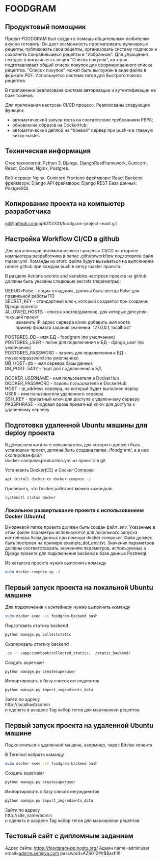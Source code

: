 # FOODGRAM


## Продуктовый помощник

Проект FOODGRAM был создан в помощь общительным любителям вкусно готовить. Он дает возможность просматривать кулинарные рецепты, публиковать свои рецепты, организовать систему подписок и сохранять понравившиеся рецепты в "Избранное". Для упрощения походов в магазин есть опция "Список покупок", которая подготавливает общий список покупок для сформированного списка рецептов. "Список покупок" может быть выгружен в виде файла в формате PDF. Используется система тегов для быстрого поиска рецептов. 

В приложении реализована система авторизации и аутентификации на базе токенов. 

Для приложения настроен CI/CD процесс. 
Реализованы следующие функции: 
* автоматический запуск теста на соответствие требованиям PEP8; 
* обновление образов на DockerHub; 
* автоматический деплой на "боевой" сервер при push-е в главную ветку master. 

## Техническая информация 

Стек технологий: Python 3, Django, DjangoRestFramework, Gunicorn, React, Docker, Nginx, Postgres. 

Веб-сервер: Nginx, Gunicorn 
Frontend фреймворк: React 
Backend фреймворк: Django 
API фреймворк: Django REST 
База данных: PostgreSQL 

## Копирование проекта на компьютер разработчика 

git@github.com:ppk202301/foodgram-project-react.git 

## Настройка Workflow CI/CD в github 

Для организации автоматического процесса CI/CD на стороне компьютера разработчика в папке .github\workflow подготовлен файл master.yml.
Команды из этого файла будут вызываться на выполнение runner github при каждом push в ветку master проекта. 

В разделе Actions secrets and variables настроек проекта на github должны быть указаны следющие secrets (параметры): 

DEBUG=False  - опция отладчика, должна быть всегда False для правильной работы ПО  
SECRET_KEY   - стандартный ключ, который создается при создании Django проекта  
ALLOWED_HOSTS  - список хостов/доменов, для которых дотсупен текущий проект  
                 &nbsp;&nbsp;&nbsp;&nbsp;&emsp; изменить IP-адрес сервера и/или добавить имя хоста  
                 &nbsp;&nbsp;&nbsp;&nbsp;&emsp; пример формата задания значений '127.0.0.1, localhost'  

POSTGRES_DB    - имя БД - foodgram (по умолчанию)  
POSTGRES_USER  - логин для подключения к БД - django_user (по умолчанию)  
POSTGRES_PASSWORD - пароль для подключения к БД - mysecretpassword (по умолчанию)  
DB_HOST=db        - имя сервера базы данных  
DB_PORT=5432      - порт для подключения к БД  

DOCKER_USERNAME   - имя пользователя в DockerHub  
DOCKER_PASSWORD   - пароль пользователя в DockerHub  
HOST              - ip_address сервера, на который будет выполнен deploy  
USER              - имя пользователя удаленного сервера  
SSH_KEY           - приватный ключ для доступа к удаленному серверу  
PASSPHRASE        - кодовая фраза приватный ключ для доступа к удаленному серверу  

## Подготовка удаленной Ubuntu машины для deploy проекта 

В домашнем каталоге пользователя, для которого должен быть установлен проект, должна быть создана папка ./foodgram/, а в нее скопирован файл   
docker-compose.production.yml из проекта в git.

Установить Docker(CE) и Docker Compose:
```bash 
apt install docker-ce docker-compose -y
``` 

Проверить, что  Docker работает можно командой: 
```bash 
systemctl status docker 
``` 

### Локальное развертывание проекта с использованием Docker (Ubuntu) 

В корневой папке проекта должен быть создан файл .env. Указанные в этом файле параметры используются для локального запуска контейнера базы данных при помощи docker composer. Файл должен быть построен на примере example_dot_env.txt. Значения параметров должны соответствовать значениям параметров, используемых в Django проекте для подключения backend к базе данных Postresql.  

Из каталога проекта нужно выполнить команду 
```bash
sudo docker-compose up -d 
```

## Первый запуск проекта на локальной Ubuntu машине

Для подключения к контейнеру нужно выполнить команду 
```bash
sudo docker exec -it foodgram-backend bash 
``` 

Подготовить статику backend 
```bash
python manage.py collectstatic 
``` 

Скопировать статику backend 
```bash
 cp -r /app/cookbook/collected_static/.  /static_backend/
``` 

Создать superuser 
```bash
python manage.py createsuperuser 
``` 

Импортировать с базу список ингредиентов 
```bash
python manage.py import_ingredients_data 
``` 

Зайти по адресу  
http://localhost/admin  
и сделать в разделе Tag набор тегов для маркировки рецептов  

## Первый запуск проекта на удаленной Ubuntu машине

Подключиться к удаленной машине, напрмиер, через Bitvise клиента.  

В Terminal набрать команду  
```bash
sudo docker exec -it foodgram-backend bash  
``` 

Создать superuser 
```bash
python manage.py createsuperuser 
``` 

Импортировать с базу список ингредиентов 
```bash
python manage.py import_ingredients_data 
``` 

Зайти по адресу  
http://site_name/admin  
и сделать в разделе Tag набор тегов для маркировки рецептов  

## Тестовый сайт с дипломным заданием

Адрес сайта: https://foodgram-pp.hopto.org/
Админ
name=adminuser
email=adminuser@ya.com
password=AZS012##$$asf!!!!!
